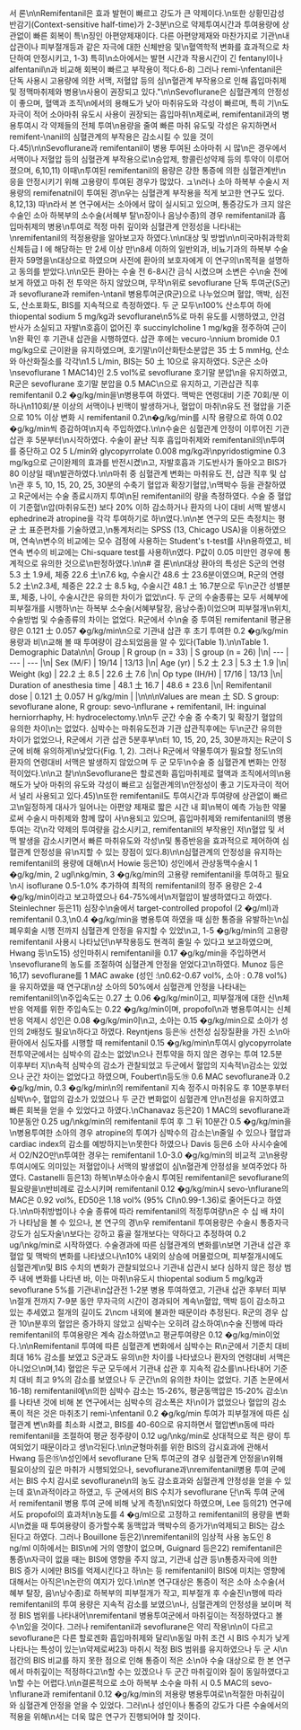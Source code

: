 서 론\n\nRemifentanil은 효과 발현이 빠르고 강도가 큰 약제이다.\n또한 상황민감성 반감기(Context-sensitive half-time)가 2-3분\n으로 약제투여시간과 투여용량에 상관없이 빠른 회복이 특\n징인 아편양제재이다. 다른 아편양제재와 마찬가지로 기관\n내 삽관이나 피부절개등과 같은 자극에 대한 신체반응 및\n혈역학적 변화를 효과적으로 차단하여 안정시키고, 1-3) 특히\n소아에서는 발현 시간과 작용시간이 긴 fentanyl이나 alfentanil\n과 비교해 회복이 빠르고 부작용이 적다.6-8) 그러나 remi-\nfentanil은 단독 사용시 고용량에 의한 서맥, 저혈압 등의 심\n혈관계 부작용으로 인해 흡입마취제 및 정맥마취제와 병용\n사용이 권장되고 있다.\"\n\nSevoflurane은 심혈관계의 안정성이 좋으며, 혈액과 조직\n에서의 용해도가 낮아 마취유도와 각성이 빠르며, 특히 기\n도자극이 적어 소아마취 유도시 사용이 권장되는 흡입마취\n제로써, remifentanil과의 병용투여시 각 약제들의 전체 투여\n용량을 줄여 빠른 마취 유도및 각성은 유지하면서 remifent-\nanil의 심혈관계의 부작용은 감소시킬 수 있을 것이다.45)\n\nSevoflurane과 remifentanil이 병용 투여된 소아마취 시 많\n은 경우에서 서맥이나 저혈압 등의 심혈관계 부작용으로\n승압제, 항콜린성약제 등의 투약이 이루어졌으며, 6,10,11) 이때\n투여된 remifentanil의 용량은 강한 통증에 의한 심혈관계반\n응을 안정시키기 위해 고용량이 투여된 경우가 많았다. ュ\n러나 소아 하복부 수술시 저용량의 remifenatnil이 투여된 경\n우는 심혈관계 부작용을 적게 보고한 연구도 있다. 8,12,13) 따\n라서 본 연구에서는 소아에서 많이 실시되고 있으며, 통증강도가 크지 않은 수술인 소아 하복부의 소수술(서혜부 탈\n장이나 음낭수종)의 경우 remifentanil과 흡입마취제의 병용\n투여로 적정 마취 깊이와 심혈관계 안정성을 나타내는\nremifentanil의 적정용량을 알아보고자 하였다.\n\n대상 및 방법\n\n미국마취과학회 신체등급 I 에 해당하는 만 2세 이상 만\n8세 이하의 일반외과, 비뇨기과의 하복부 수술환자 59명을\n대상으로 하였으며 사전에 환아의 보호자에게 이 연구의\n목적을 설명하고 동의를 받았다.\n\n모든 환아는 수술 전 6-8시간 금식 시켰으며 소변은 수\n술 전에 보게 하였고 마취 전 투약은 하지 않았으며, 무작\n위로 sevoflurane 단독 투여군(S군)과 sevoflurane과 remifen-\ntanil 병용투여군(R군)으로 나누었으며 혈압, 맥박, 심전도, 산소포화도, BIS를 지속적으로 측정하였다. 두 군 모두\n100% 산소투여 하에 thiopental sodium 5 mg/kg과 sevoflurane\n5%로 마취 유도를 시행하였고, 안검반사가 소실되고 자발\n호흡이 없어진 후 succinylcholine 1 mg/kg을 정주하여 근이\n완 확인 후 기관내 삽관을 시행하였다. 삽관 후에는 vecuro-\nnium bromide 0.1 mg/kg으로 근이완을 유지하였으며, 호기말\n이산화탄소분압은 35 士 5 mmHg, 산소와 아산화질소를 각각\n1.5 L/min, BIS는 50 土 10으로 유지하였다. S군은 소아\nsevoflurane 1 MAC14)인 2.5 vol%로 sevoflurane 호기말 분압\n을 유지하였고, R군은 sevoflurane 호기말 분압을 0.5 MAC\n으로 유지하고, 기관삽관 직후 remifentanil 0.2 �g/kg/min을\n병용투여 하였다. 맥박은 연령대비 기준 70회/분 이하나\n110회/분 이상의 서맥이나 빈맥이 발생하거나, 혈압이 마취\n유도 전 혈압을 기준으로 10% 이상 변화 시 remifentanil 0.2\n�g/kg/min를 시작 용량으로 하여 0.02 �g/kg/min씩 증감하여\n지속 주입하였다.\n\n수술은 심혈관계 안정이 이루어진 기관 삽관 후 5분부터\n시작하였다. 수술이 끝난 직후 흡입마취제와 remifentanil의\n투여를 중단하고 O2 5 L/min와 glycopyrrolate 0.008 mg/kg과\npyridostigmine 0.3 mg/kg으로 근이완제의 효과를 반전시켰\n고, 자발호흡과 기도반사가 돌아오고 BIS가 80 이상일 때\n발관하였다.\n\n마취 중 심혈관계 변화는 마취유도 전, 삽관 직후 및 삽\n관 후 5, 10, 15, 20, 25, 30분의 수축기 혈압과 확장기혈압,\n맥박수 등을 관찰하였고 R군에서는 수술 종료시까지 투여\n된 remifentanil의 량을 측정하였다. 수술 중 혈압이 기준혈\n압(마취유도전) 보다 20% 이하 감소하거나 환자의 나이 대비 서맥 발생시 ephedrine과 atropine을 각각 투여하기로 하\n였다.\n\n본 연구의 모든 측정치는 평균 土 표준편차를 기술하였고,\n통계처리는 SPSS (13, Chicago USA)을 이용하였으며, 연속\n변수의 비교에는 모수 검정에 사용하는 Student's t-test를 사\n용하였고, 비연속 변수의 비교에는 Chi-square test를 사용하\n였다. P값이 0.05 미만인 경우에 통계적으로 유의한 것으로\n판정하였다.\n\n# 결 론\n\n대상 환아의 특성은 S군의 연령 5.3 土 1.9세, 체중 22.6 土\n7.6 kg, 수술시간 48.6 士 23.6분이였으며, R군의 연령 5.2 土\n2.3세, 체중은 22.2 士 8.5 kg, 수술시간 48.1 土 16.7분으로 두\n군간 성별분포, 체중, 나이, 수술시간은 유의한 차이가 없었\n다. 두 군의 수술종류는 모두 서혜부에 피부절개를 시행하\n는 하복부 소수술(서혜부탈장, 음낭수종)이었으며 피부절개\n위치, 수술방법 및 수술종류의 차이는 없었다. R군에서 수\n술 중 투여된 remifentanil 평균용량은 0.121 士 0.057 �g/kg/min\n으로 기관내 삽관 후 초기 투여한 0.2 �g/kg/min 용량과 비\n교해 볼 때 투여량이 감소되었음을 알 수 있다(Table 1).\n\nTable 1. Demographic Data\n\n| Group | R group (n = 33) | S group (n = 26) |\n| --- | --- | --- |\n| Sex (M/F) | 19/14 | 13/13 |\n| Age (yr) | 5.2 土 2.3 | 5.3 土 1.9 |\n| Weight (kg) | 22.2 土 8.5 | 22.6 土 7.6 |\n| Op type (IH/H) | 17/16 | 13/13 |\n| Duration of anesthesia time | 48.1 土 16.7 | 48.6 ± 23.6 |\n| Remifentanil dose | 0.121 土 0.057 H g/kg/min |  |\n\n\nValues are mean 土 SD. S group: sevoflurane alone, R group: sevo-\nflurane + remifentanil, IH: inguinal herniorrhaphy, H: hydrocelectomy.\n\n두 군간 수술 중 수축기 및 확장기 혈압의 유의한 차이\n는 없었다. 심박수는 마취유도전과 기관 삽관직후에는 두\n군간 유의한 차이가 없었으나, R군에서 기관 삽관 5분후부\n터 10, 15, 20, 25, 30분까지는 R군이 S군에 비해 유의하게\n낮았다(Fig. 1, 2). 그러나 R군에서 약물투여가 필요할 정도\n의 환자의 연령대비 서맥은 발생하지 않았으며 두 군 모두\n수술 중 심혈관계 변화는 안정적이었다.\n\n고 찰\n\nSevoflurane은 할로겐화 흡입마취제로 혈액과 조직에서의\n용해도가 낮아 마취의 유도와 각성이 빠르고 심혈관계의\n안정성이 좋고 기도자극이 적어서 널리 사용되고 있다.45)\n또한 remifentanil도 투여시간과 투여량에 상관없이 빠르고\n일정하게 대사가 일어나는 아편양 제재로 짧은 시간 내 회\n복이 예측 가능한 약물로써 수술시 마취제와 함께 많이 사\n용되고 있으며, 흡입마취제와 remifentanil의 병용투여는 각\n각 약제의 투여량을 감소시키고, remifentanil의 부작용인 저\n혈압 및 서맥 발생을 감소시키면서 빠른 마취유도와 각성\n및 통증반응을 효과적으로 제어하여 심혈관계 안정성을 유\n지할 수 있는 장점이 있다.8)\n\n심혈관계의 안정성을 유지하는 remifentanil의 용량에 대해\n서 Howie 등은10) 성인에서 관상동맥수술시 1 �g/kg/min, 2 ugl\nkg/min, 3 �g/kg/min의 고용량 remifentanil을 투여하고 필요\n시 isoflurane 0.5-1.0% 추가하여 최적의 remifentanil의 정주 용량은 2-4 �g/kg/min이라고 보고하였으나 64-75%에서\n저혈압이 발생하였다고 하였다. Steinlechner 등은11) 심장수\n술에서 target-controlled propofol (2 �g/ml)과 remifentanil 0.3,\n0.4 �g/kg/min을 병용투여 하였을 때 심한 통증을 유발하는\n심폐우회술 시행 전까지 심혈관계 안정을 유지할 수 있었\n고, 1-5 �g/kg/min의 고용량 remifentanil 사용시 나타났던\n부작용등도 현격히 줄일 수 있다고 보고하였으며, Hwang 등\n도15) 성인마취시 remifentanil을 0.17 �g/kg/min을 주입하면서\nsevoflurane의 농도를 조절하여 심혈관계 안정을 얻었다고\n하였다. Munoz 등은16,17) sevoflurane를 1 MAC awake (성인 :\n0.62-0.67 vol%, 소아 : 0.78 vol%)을 유지하였을 때 연구대\n상 소아의 50%에서 심혈관계 안정을 나타내는 remifentanil의\n주입속도는 0.27 土 0.06 �g/kg/min이고, 피부절개에 대한 신\n체반응 억제를 위한 주입속도는 0.22 �g/kg/min이며, propofol\n과 병용투여시는 신체반응 억제시 성인은 0.08 �g/kg/min이\n고, 소아는 0.15 �g/kg/min으로 소아가 성인의 2배정도 필요\n하다고 하였다. Reyntjens 등은⑯ 선천성 심장질환을 가진 소\n아 환아에서 심도자를 시행할 때 remifentanil 0.15 �g/kg/min\n투여시 glycopyrrolate 전투약군에서는 심박수의 감소는 없었\n으나 전투약을 하지 않은 경우는 투여 12.5분 이후부터 지\n속적 심박수의 감소가 관찰되었고 두군에서 혈압의 지속적\n감소는 있었으나 군간 차이는 없었다고 하였으며, Foubert\n등도⑲ 0.6 MAC sevoflurane과 0.2 �g/kg/min, 0.3 �g/kg/min\n의 remifentanil 지속 정주시 마취유도 후 10분후부터 심박\n수, 혈압의 감소가 있었으나 두 군간 변화없이 심혈관계 안\n전성을 유지하였고 빠른 회복을 얻을 수 있었다고 하였다.\nChanavaz 등은20) 1 MAC의 sevoflurane과 10분동안 0.25 ug/\nkg/min의 remifentanil 투여 후 그 뒤 10분간 0.5 �g/kg/min을\n병용투여한 소아의 경우 atropine의 투여가 심박수의 감소는\n줄일 수 있으나 혈압과 cardiac index의 감소를 예방하지는\n못한다 하였으나 Davis 등은6 소아 사시수술에서 O2/N2O만\n투여한 경우는 remifentanil 1.0-3.0 �g/kg/min의 비교적 고\n용량 투여시에도 의미있는 저혈압이나 서맥의 발생없이 심\n혈관계 안정성을 보여주었다 하였다. Castanelli 등은13) 하복\n부소아수술시 투여된 remifentanil은 sevoflurane의 필요량을\n반비례로 감소시키며 remifentanil 0.12 �g/kg/min시 sevo-\nflurane의 MAC은 0.92 vol%, ED50은 1.18 vol% (95% CI\n0.99-1.36)로 줄어든다고 하였다.\n\n마취방법이나 수술 종류에 따라 remifentanil의 적정투여량\n은 수 십 배 차이가 나타남을 볼 수 있으나, 본 연구의 경\n우 remifentanil 투여용량은 수술시 통증자극강도가 심도자술\n보다는 강하고 흉골 절개보다는 약하다고 추정하여 0.2 ug/\nkg/min로 시작하였다. 수술경과에 따른 심혈관계의 변화를\n보면 기관내 삽관 후 혈압 및 맥박의 변화를 나타냈으나\n10% 내외의 상승에 머물렀으며, 피부절개시에도 심혈관계\n및 BIS 수치의 변화가 관찰되었으나 기관내 삽관시 보다 심하지 않은 정상 범주 내에 변화를 나타낸 바, 이는 마취\n유도시 thiopental sodium 5 mg/kg과 sevoflurane 5%를 기관내\n삽관전 1-2분 병용 투여하였고, 기관내 삽관 후부터 피부\n절개 전까지 7-9분 동안 무자극의 시간이 경과되어 계속\n혈압, 맥박 등이 감소하고 있는 추세였고 절개의 길이도 2\ncm 내외에 불과한 때문이라 추정된다. R군의 경우 삽관 10\n분후의 혈압은 증가하지 않았고 심박수는 오히려 감소하여\n수술 진행에 따라 remifentanil의 투여용량은 계속 감소하였\n고 평균투여량은 0.12 �g/kg/min이었다.\n\nRemifentanil 투여에 따른 심혈관계 변화에서 심박수는 R\n군에서 기준치 대비 최대 16% 감소를 보였고 S군과도 유의\n한 차이를 나타냈으나 환자의 연령대비 서맥은 아니었으\n며,14) 혈압은 두군 모두에서 기관내 삽관 후 지속적 감소를\n나타내어 기준치 대비 최고 9%의 감소를 보였으나 두 군간\n의 유의한 차이는 없었다. 기존 논문에서16-18) remifentanil에\n의한 심박수 감소는 15-26%, 평균동맥압은 15-20% 감소\n를 나타낸 것에 비해 본 연구에서는 심박수의 감소폭은 차\n이가 없었으나 혈압의 감소폭이 적은 것은 마취초기 remi-\nfentanil 0.2 �g/kg/min 투여가 피부절개에 따른 심혈관계 변\n화를 최소화 시켰고, BIS를 40-60으로 유지하면서 혈압변\n동에 따라 remifentanil을 조절하여 평균 정주량이 0.12 ug/\nkg/min로 상대적으로 적은 량이 투여되었기 때문이라고 생\n각된다.\n\n균형마취를 위한 BIS의 감시효과에 관해서 Hwang 등은⑮\n성인에서 sevoflurane 단독 투여군의 경우 심혈관계 안정을\n위해 필요이상의 깊은 마취가 시행되었으나, sevoflurane과\nremifentanil병용 투여 군에서는 BIS 수치 감시로 sevoflurane\n의 농도 감소효과와 심혈관계 안정성을 얻을 수 있는데 효\n과적이라고 하였고, 두 군에서의 BIS 수치가 sevoflurane 단\n독 투여 군에서 remifentanil 병용 투여 군에 비해 낮게 측정\n되었다 하였으며, Lee 등의21) 연구에서도 propofol의 효과처\n농도를 4 �g/ml으로 고정하고 remifentanil의 용량을 변화 시\n켰을 때 투여용량이 증가할수록 동맥압과 맥박수의 증가가\n억제되고 BIS는 감소된다고 하였다. 그러나 Bouillone 등은2)\nremifentanil의 임상적 사용 농도인 8 ng/ml 이하에서는 BIS\n에 거의 영향이 없으며, Guignard 등은22) remifentanil은 통증\n자극이 없을 때는 BIS에 영향을 주지 않고, 기관내 삽관 등\n통증자극에 의한 BIS 증가 시에만 BIS를 억제시킨다고 하\n는 등 remifentanil이 BIS에 미치는 영향에 대해서는 아직은\n논란의 여지가 있다.\n\n본 연구대상은 통증이 적은 소아 소수술(서혜부 탈장, 음\n낭수종)로 하복부의 피부절개가 작고, 피부절개 후 수술진\n행에 따라 remifentanil의 투여 용량은 지속적 감소를 보였으\n나, 심혈관계의 안정성을 보이며 적정 BIS 범위를 나타내어\nremifentanil 병용투여군에서 마취깊이는 적정하였다고 볼 수\n있을 것이다. 그러나 remifentanil과 sevoflurane은 약리 작용\n\n이 다르고 sevoflurane은 다른 할로겐화 흡입마취제와 달리\n동일 마취 조건 시 BIS 수치가 낮게 나타나는 특성이 있는\n약제로써23) 마취시 적정 BIS 범위를 유지하였으나 두 군 시\n점간의 BIS 비교를 하지 못한 점으로 인해 통증이 적은 소\n아 수술 대상으로 한 본 연구에서 마취깊이는 적정하다고\n할 수는 있겠으나 두 군간 마취깊이와 질이 동일하였다고\n할 수는 어렵다.\n\n결론적으로 소아 하복부 소수술 마취 시 0.5 MAC의 sevo-\nflurane과 remifentanil 0.12 �g/kg/min의 저용량 병용투여로\n적절한 마취깊이와 심혈관계 안정을 얻을 수 있었다. 그러\n나 성인이나 통증의 강도가 다른 수술에서의 적용을 위해\n서는 더욱 많은 연구가 진행되어야 할 것이다.